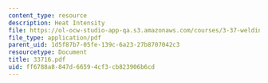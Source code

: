 ```yaml
---
content_type: resource
description: Heat Intensity
file: https://ol-ocw-studio-app-qa.s3.amazonaws.com/courses/3-37-welding-and-joining-processes-fall-2002/ff6788a8847d66594cf3cb823906b6cd_33716.pdf
file_type: application/pdf
parent_uid: 1d5f87b7-05fe-139c-6a23-27b8707042c3
resourcetype: Document
title: 33716.pdf
uid: ff6788a8-847d-6659-4cf3-cb823906b6cd
---
```

